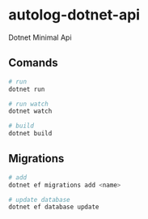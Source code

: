 # autolog-dotnet-api

Dotnet Minimal Api

## Comands

```bash
# run
dotnet run

# run watch
dotnet watch

# build
dotnet build

```

## Migrations

```bash
# add
dotnet ef migrations add <name>

# update database
dotnet ef database update
```
